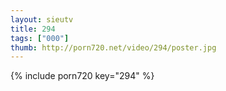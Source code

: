```yaml
--- 
layout: sieutv
title: 294
tags: ["000"]
thumb: http://porn720.net/video/294/poster.jpg
---
```

{% include porn720 key="294" %} 
